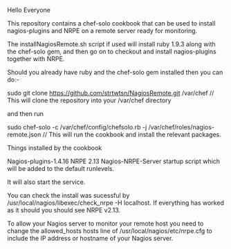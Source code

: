 Hello Everyone

This repository contains a chef-solo cookbook that can be used to install nagios-plugins and NRPE on a remote server ready for monitoring.


The installNagiosRemote.sh script if used will install ruby 1.9.3 along with the chef-solo gem, and then go on to checkout and install nagios-plugins together with NRPE.


Should you already have ruby and the chef-solo gem installed then you can do:-

sudo git clone https://github.com/strtwtsn/NagiosRemote.git /var/chef  // This will clone the repository into your /var/chef directory

and then run

sudo chef-solo -c /var/chef/config/chefsolo.rb -j /var/chef/roles/nagios-remote.json // This will run the cookbook and install the relevant packages.


Things installed by the cookbook

Nagios-plugins-1.4.16
NRPE 2.13
Nagios-NRPE-Server startup script which will be added to the default runlevels.


It will also start the service.

You can check the install was sucessful by /usr/local/nagios/libexec/check_nrpe -H localhost.  If everything has worked as it should you should see NRPE v2.13.


To allow your Nagios server to monitor your remote host you need to change the allowed_hosts hosts line of /usr/local/nagios/etc/nrpe.cfg to include the IP address or hostname of your Nagios server.


